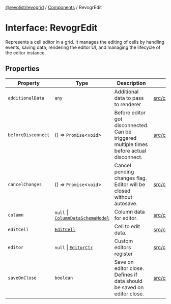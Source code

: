 [@revolist/revogrid](README.md) / [Components](Namespace.Components.md) / RevogrEdit

# Interface: RevogrEdit

Represents a cell editor in a grid.
It manages the editing of cells by handling events, saving data, rendering the editor UI,
and managing the lifecycle of the editor instance.

## Properties

| Property | Type | Description | Defined in |
| ------ | ------ | ------ | ------ |
| `additionalData` | `any` | Additional data to pass to renderer | [src/components.d.ts:370](https://github.com/revolist/revogrid/blob/477507f867ff98f395e0119897545945e222b246/src/components.d.ts#L370) |
| `beforeDisconnect` | () => `Promise`\<`void`\> | Before editor got disconnected. Can be triggered multiple times before actual disconnect. | [src/components.d.ts:374](https://github.com/revolist/revogrid/blob/477507f867ff98f395e0119897545945e222b246/src/components.d.ts#L374) |
| `cancelChanges` | () => `Promise`\<`void`\> | Cancel pending changes flag. Editor will be closed without autosave. | [src/components.d.ts:378](https://github.com/revolist/revogrid/blob/477507f867ff98f395e0119897545945e222b246/src/components.d.ts#L378) |
| `column` | `null` \| [`ColumnDataSchemaModel`](TypeAlias.ColumnDataSchemaModel.md) | Column data for editor. | [src/components.d.ts:382](https://github.com/revolist/revogrid/blob/477507f867ff98f395e0119897545945e222b246/src/components.d.ts#L382) |
| `editCell` | [`EditCell`](TypeAlias.EditCell.md) | Cell to edit data. | [src/components.d.ts:386](https://github.com/revolist/revogrid/blob/477507f867ff98f395e0119897545945e222b246/src/components.d.ts#L386) |
| `editor` | `null` \| [`EditorCtr`](TypeAlias.EditorCtr.md) | Custom editors register | [src/components.d.ts:390](https://github.com/revolist/revogrid/blob/477507f867ff98f395e0119897545945e222b246/src/components.d.ts#L390) |
| `saveOnClose` | `boolean` | Save on editor close. Defines if data should be saved on editor close. | [src/components.d.ts:394](https://github.com/revolist/revogrid/blob/477507f867ff98f395e0119897545945e222b246/src/components.d.ts#L394) |
